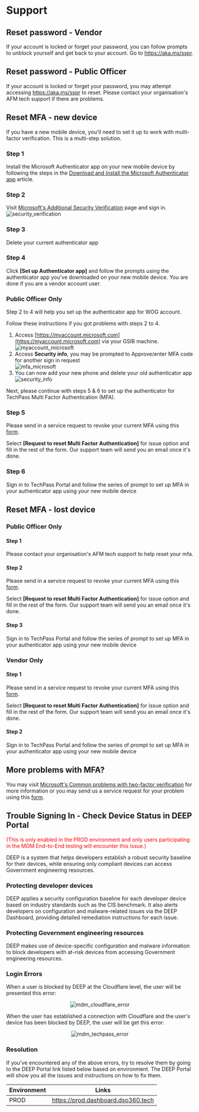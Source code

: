 # Support

## Reset password - Vendor
If your account is locked or forget your password, you can follow prompts to unblock yourself and get back to your account. 
Go to https://aka.ms/sspr.

## Reset password - Public Officer
If your account is locked or forget your password, you may attempt accessing https://aka.ms/sspr to reset. Please contact your organisation's AFM tech support if there are problems.

## Reset MFA - new device
If you have a new mobile device, you'll need to set it up to work with multi-factor verification. This is a multi-step solution.

### Step 1
Install the Microsoft Authenticator app on your new mobile device by following the steps in the [Download and install the Microsoft Authenticator app](https://docs.microsoft.com/en-us/azure/active-directory/user-help/user-help-auth-app-download-install) article.

### Step 2
Visit [Microsoft's Additional Security Verification](https://account.activedirectory.windowsazure.com/proofup.aspx?proofup=1) page and sign in.
![security_verification](assets/support/additionalSecurityFeature.png)

### Step 3
Delete your current authenticator app

### Step 4
Click **[Set up Authenticator app]** and follow the prompts using the authenticator app you've downloaded on your new mobile device.
You are done if you are a vendor account user.

### Public Officer Only
Step 2 to 4 will help you set up the authenticator app for WOG account. 

Follow these instructions if you got problems with steps 2 to 4.
1. Access [https://myaccount.microsoft.com](https://myaccount.microsoft.com) via your GSIB machine.  
   ![myaccount_microsoft](assets/support/myaccountsMicrosoft.jpg)
2. Access **Security info**, you may be prompted to Approve/enter MFA code for another sign in request  
   ![mfa_microsoft](assets/support/mfaMicrosoft.jpg)
3. You can now add your new phone and delete your old authenticator app  
   ![security_info](assets/support/securityInfo.jpg)

Next, please continue with steps 5 & 6 to set up the authenticator for TechPass Multi Factor Authentication (MFA).

### Step 5
Please send in a service request to revoke your current MFA using this [form](https://go.gov.sg/techpass-sr).

Select **[Request to reset Multi Factor Authentication]** for issue option and fill in the rest of the form. Our support team will send you an email once it's done.

### Step 6
Sign in to TechPass Portal and follow the series of prompt to set up MFA in your authenticator app using your new mobile device

## Reset MFA - lost device

### Public Officer Only
#### Step 1
Please contact your organisation's AFM tech support to help reset your mfa.

#### Step 2
Please send in a service request to revoke your current MFA using this [form](https://go.gov.sg/techpass-sr).

Select **[Request to reset Multi Factor Authentication]** for issue option and fill in the rest of the form. Our support team will send you an email once it's done.

#### Step 3
Sign in to TechPass Portal and follow the series of prompt to set up MFA in your authenticator app using your new mobile device

### Vendor Only
#### Step 1
Please send in a service request to revoke your current MFA using this [form](https://go.gov.sg/techpass-sr).

Select **[Request to reset Multi Factor Authentication]** for issue option and fill in the rest of the form. Our support team will send you an email once it's done.

#### Step 2
Sign in to TechPass Portal and follow the series of prompt to set up MFA in your authenticator app using your new mobile device

## More problems with MFA?
You may visit [Microsoft's Common problems with two-factor verification](https://docs.microsoft.com/en-us/azure/active-directory/user-help/multi-factor-authentication-end-user-troubleshoot) for more information 
or you may send us a service request for your problem using this [form](https://go.gov.sg/techpass-sr).

## Trouble Signing In - Check Device Status in DEEP Portal

<span style="color:red">(This is only enabled in the PROD environment and only users participating in the MDM End-to-End testing will encounter this issue.)</span>

DEEP is a system that helps developers establish a robust security baseline for their devices, while ensuring only compliant devices can access Government engineering resources.

### Protecting developer devices
DEEP applies a security configuration baseline for each developer device based on industry standards such as the CIS benchmark. It also alerts developers on configuration and malware-related issues via the DEEP Dashboard, providing detailed remediation instructions for each issue.

### Protecting Government engineering resources
DEEP makes use of device-specific configuration and malware information to block developers with at-risk devices from accessing Government engineering resources.

### Login Errors
When a user is blocked by DEEP at the Cloudflare level, the user will be presented this error:

<span style="display:block;text-align:center">![mdm_cloudflare_error](assets/support/mdmCloudflareError.png)</span>

When the user has established a connection with Cloudflare and the user's device has been blocked by DEEP, the user will be get this error:

<span style="display:block;text-align:center">![mdm_techpass_error](assets/support/mdmTechPassError.png)</span>

### Resolution

If you've encountered any of the above errors, try to resolve them by going to the DEEP Portal link listed below based on environment. The DEEP Portal will show you all the issues and instructions on how to fix them.

| Environment | Links                              |
| ----------- | ---------------------------------- |
| PROD        | https://prod.dashboard.dso360.tech |

